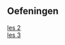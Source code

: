 
## Oefeningen
[les 2](https://github.com/MathLocq/oefeningenles2_Mathieu.git)  
[les 3](https://github.com/MathLocq/les-3.git)